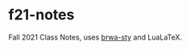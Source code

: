 # f21-notes
Fall 2021 Class Notes, uses [brwa-sty](https://github.com/br-wa/brwa-sty) and LuaLaTeX.
